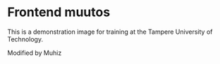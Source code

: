 # Frontend muutos

This is a demonstration image for training at the Tampere University of Technology.

Modified by Muhiz
